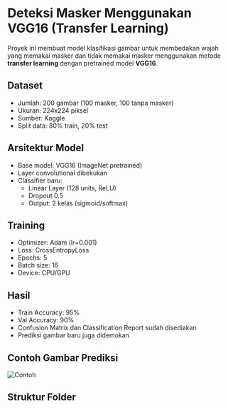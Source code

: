 # Deteksi Masker Menggunakan VGG16 (Transfer Learning)

Proyek ini membuat model klasifikasi gambar untuk membedakan wajah yang memakai masker dan tidak memakai masker menggunakan metode **transfer learning** dengan pretrained model **VGG16**.

## Dataset
- Jumlah: 200 gambar (100 masker, 100 tanpa masker)
- Ukuran: 224x224 piksel
- Sumber: Kaggle
- Split data: 80% train, 20% test

## Arsitektur Model
- Base model: VGG16 (ImageNet pretrained)
- Layer convolutional dibekukan
- Classifier baru:
  - Linear Layer (128 units, ReLU)
  - Dropout 0.5
  - Output: 2 kelas (sigmoid/softmax)

## Training
- Optimizer: Adam (lr=0.001)
- Loss: CrossEntropyLoss
- Epochs: 5
- Batch size: 16
- Device: CPU/GPU

## Hasil
- Train Accuracy: 95%
- Val Accuracy: 90%
- Confusion Matrix dan Classification Report sudah disediakan
- Prediksi gambar baru juga didemokan

## Contoh Gambar Prediksi
![Contoh](images/mask.png)

## Struktur Folder
